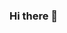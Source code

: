 ### Hi there 👋

<!--
**malindiboys/malindiboys** is a ✨ _special_ ✨ repository because its `README.md` (this file) appears on your GitHub profile.

Here are some ideas to get you started:

- 🔭 I’m currently working on ...scratch projects
- 🌱 I’m currently learning ...nothing
- 👯 I’m looking to collaborate on ...discord/scratch/coding/3d
- 🤔 I’m looking for help with ...projects
- 💬 Ask me about ...How to code
- 📫 How to reach me: ...malindiboys#9410/malindiboys on scratch
- 😄 Pronouns: ...///
- ⚡ Fun fact: ...Coding
-->
